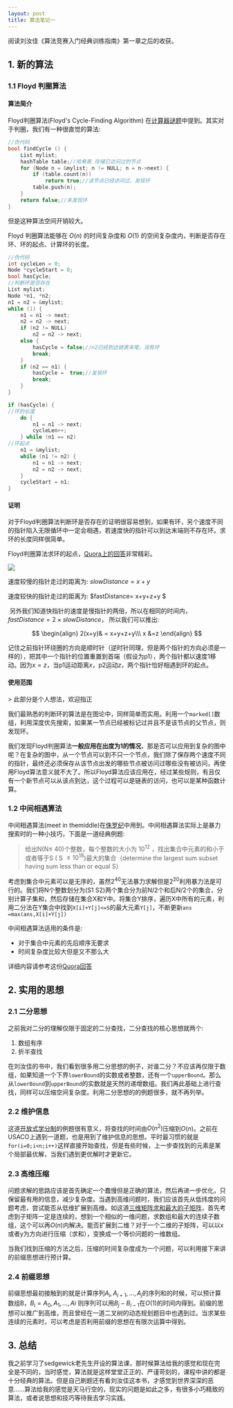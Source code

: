 ```yaml
---
layout: post
title: 算法笔记一
---
```


阅读刘汝佳《算法竞赛入门经典训练指南》第一章之后的收获。

## 1. 新的算法

### 1.1 Floyd 判圈算法

#### 算法简介

Floyd判圈算法(Floyd's Cycle-Finding Algorithm) 在[计算器谜题](https://uva.onlinejudge.org/external/115/11549.pdf)中提到。其实对于判圈，我们有一种很直觉的算法:

```c++
//伪代码
bool findCycle () {
    List mylist;
    hashTable table;//哈希表 存储已访问过的节点
    for (Node n = &mylist; n != NULL; n = n->next) {
		if (table.count(n))
			return true;//该节点已经访问过，发现环
		table.push(n);
    }
	return false;//未发现环
}

```

但是这种算法空间开销较大。

Floyd 判圈算法能够在 $O(n)$ 的时间复杂度和 $O(1)$ 的空间复杂度内，判断是否存在环、环的起点、计算环的长度。

```c++
//伪代码
int cycleLen = 0;
Node *cycleStart = 0;
bool hasCycle;
//判断环是否存在
List mylist;
Node *n1, *n2;
n1 = n2 = &mylist;
while (1) {
  	n1 = n1 -> next;
	n2 = n2 -> next;
  	if (n2 != NULL)
    	n2 = n2 -> next;
  	else {
      	hasCycle = false;//n2已经到达链表末尾，没有环
    	break;
  	}
  	if (n2 == n1) {
    	hasCycle =  true;//发现环
    	break;
  	}
}

if (hasCycle) {
//环的长度
  	do {
    	n1 = n1 -> next;
		cycleLen++;      
    } while (n1 == n2)
//环起点
	n1 = &mylist;
	while (n1 != n2) {
      	n1 = n1 -> next;
      	n2 = n2 -> next;
    }
  	cycleStart = n1;
}
```

<h4>证明</h4>

对于Floyd判圈算法判断环是否存在的证明很容易想到，如果有环，另个速度不同的指针陷入无限循环中一定会相遇，若速度快的指针可以到达末端则不存在环。求环的长度同样很简单。

​Floyd判圈算法求环的起点，[Quora上的回答](https://www.quora.com/How-does-Floyds-cycle-finding-algorithm-work/answer/Atul-Yadav-2)非常精彩。

![](https://raw.githubusercontent.com/ghrua/ghrua.github.io/master/img/floyd.png)

速度较慢的指针走过的距离为: $slowDistance = x+y$ 

速度较快的指针走过的距离为: $fastDistance= x+y+z+y $

​	另外我们知道快指针的速度是慢指针的两倍，所以在相同的时间内，$fastDistance = 2 \times slowDistance$， 所以我们可以推出:

$$
\begin{align}
2(x+y)& = x+y+z+y\\\
x &=z
\end{align}
$$

​记住之前指针环绕圈的方向是顺时针（逆时针同理，但是两个指针的方向必须是一样的），把其中一个指针的位置重置到首端（假设为p1），两个指针都以速度$1$移动。因为$x = z$，当p1运动距离$x$，p2运动$z$，两个指针恰好相遇到环的起点。


<h4>使用范围</h4>
> 此部分是个人想法，欢迎指正

​我们最熟悉的判断环的算法是在图论中，同样简单而实用。利用一个`marked[]`数组，利用深度优先搜索，如果某一节点已经被标记过并且不是该节点的父节点，则发现环。

​我们发现Floyd判圈算法**一般应用在出度为1的情况**，那是否可以应用到复杂的图中呢？在复杂的图中，从一个节点可以到不只一个节点，我们除了保存两个速度不同的指针，最终还必须保存从该节点出发的哪些节点被访问过哪些没有被访问，再使用Floyd算法意义就不大了。所以Floyd算法应该应用在，经过某些规则，有且仅有一个新节点可以从该点到达，这个过程可以是链表的访问，也可以是某种函数计算。



### 1.2 中间相遇算法


​中间相遇算法(meet in themiddle)在[侏罗纪](http://acm.tju.edu.cn/toj/vcontest/showp2464_J.html)中用到。中间相遇算法实际上是暴力搜索时的一种小技巧，下面是一道经典例题:

> 给出N(N$\leq$ 40)个整数，每个整数的大小为 $10^{12}$ ，找出集合中元素的和小于或者等于S ( S $\leq 10^{18}$)最大的集合（determine the largest sum subset having sum less than or equal S）

​考虑到集合中元素可以是无序的，虽然$2^{40}$无法暴力求解但是$2^{20}$利用暴力法是可行的。我们将N个整数划分为(S1 S2)两个集合分为前N/2个和后N/2个的集合，分别计算子集和，然后存储在集合X和Y中。将集合Y排序，遍历X中所有的元素，利用二分法在Y集合中找到`X[i]+Y[j]<=S`的最大元素`Y[j]`，不断更新`ans =max(ans,X[i]+Y[j])`

​中间相遇算法适用的条件是:

+ 对于集合中元素的先后顺序无要求
+ 时间复杂度比较大但是又不那么大

详细内容请参考这份[Quora回答](https://www.quora.com/What-is-meet-in-the-middle-algorithm-w-r-t-competitive-programming/answer/Swarn-Avinash-Kumar)

## 2. 实用的思想

### 2.1 二分思想

之前我对二分的理解仅限于固定的二分查找，二分查找的核心思想就两个:

1. 数组有序
2. 折半查找

在刘汝佳的书中，我们看到很多用二分思想的例子，对谁二分？不应该再仅限于数组，如果知道一个下界`lowerBound`的实数或者整数，还有一个`upperBound`。那么从`lowerBound`到`upperBound`的实数就是天然的递增数组。我们再此基础上进行查找，同样可以压缩空间复杂度。利用二分思想的的例题很多，就不再列举。

### 2.2 维护信息

​这道[开放式学分制](https://uva.onlinejudge.org/external/110/p11078.pdf)的例题很有意义，将查找的时间由$O(n^2)$压缩到$O(n)$。之前在USACO上遇到一道题，也是用到了维护信息的思想。平时最习惯的就是`for(i=0;i<n;i++)`这样直接开始查找，但是有些时候，上一步查找到的元素是某个局部最优解，当我们遇到更优解时才更新它。

### 2.3 高维压缩

​问题求解的思路应该是首先确定一个蠢慢但是正确的算法，然后再进一步优化，只保留最有用的信息，减少复杂度。当遇到高维问题时，我们应该首先从低纬度的问题考虑，尝试能否从低维扩展到高维。如这道[三维矩阵求和最大的子矩阵](https://uva.onlinejudge.org/index.php?option=com_onlinejudge&Itemid=8&page=show_problem&problem=1696)，首先考虑到子矩阵一定是连续的，想到一个相似的一维问题，求数组和最大的连续子数组，这个可以再$O(n)$内解决。能否扩展到二维？对于一个二维的子矩阵，可以以x或者y为方向进行压缩（求和），变换成一个等价问题的一维数组。

​当我们找到压缩的方法之后，压缩的时间复杂度成为一个问题，可以利用接下来讲的前缀思想进行预计算。

### 2.4 前缀思想

​前缀思想最初接触到的就是计算序列$A_i,A_{i+1},\dots,A_{j}$的序列和的时候，可以预计算数组B，$B_i = A_0, A_1,\dots,A{i}$ 则序列可以用$B_j-B_{i-1}$在$O(1)$的时间内得到。前缀的思想可以推广到高维，而且曾经在一道二叉树的动态规划题目中也遇到过。当求某些连续的元素时，可以考虑是否利用前缀的思想在有限次运算中得到。

## 3. 总结

​我之前学习了sedgewick老先生开设的算法课，那时候算法给我的感觉和现在完全是不同的，当时感觉，算法就是这样堂堂正正的、严谨苛刻的，课程中讲的都是十分经典的算法。但是自己刷题还有看刘汝佳这本书，才感觉到世界深深的恶意……算法给我的感觉是天马行空的，现实的问题是如此之多，有很多小巧精致的算法，或者说思想和技巧等待我去学习实践。

​	

​	

​	



